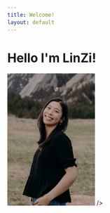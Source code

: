 ```yaml
---
title: Welcome!
layout: default
---
```

<h1> Hello I'm LinZi! </h1>
<p <style= "text-align: left"> <img src= "Website/cover.JPG"
  width = "200"
  height = "auto">
  /></p>
<p style= "text-align: right" I'm a Technical Project Manager with a strong background in software engineering leading technical development teams to success through leadership and the understanding of software development. Educated in Technical Project Management from the University of Denver to lead teams using Waterfall and Agile methodologies specializing in Scrum and Kanban frameworks as well as Software and Project Management lifecycles. I thrive by collaborating in team environments to meet goals and deliver quality projects. 
>
